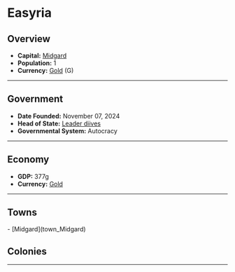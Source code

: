 <!--UNDEDITED FILE, remove this entire line if this file has been edited!-->
# <!--NAME-->Easyria<!--NAME-->

## Overview

- **Capital:** <!--CAPITAL_LINK-->[Midgard](Midgard_town)<!--CAPITAL_LINK-->
- **Population:** <!--POPULATION-->1<!--POPULATION-->
- **Currency:** <!--CURRENCY_LINK-->[Gold](Gold_currency)<!--CURRENCY_LINK--> (<!--CURRENCY_ABV-->G<!--CURRENCY_ABV-->)

---

## Government

- **Date Founded:** <!--FOUNDED-->November 07, 2024<!--FOUNDED-->
- **Head of State:** <!--LEADER_TITLE_LINK-->[Leader diives](diives_user)<!--LEADER_TITLE_LINK-->
- **Governmental System:** <!--GOVERNMENT-->Autocracy<!--GOVERNMENT-->

---

## Economy

- **GDP:** <!--GDP-->377g<!--GDP-->
- **Currency:** <!--CURRENCY_LINK-->[Gold](Gold_currency)<!--CURRENCY_LINK-->

---

## Towns

<!--TOWNS-->- [Midgard](town_Midgard)<!--TOWNS-->

## Colonies

<!--COLONIES--><!--COLONIES-->

---